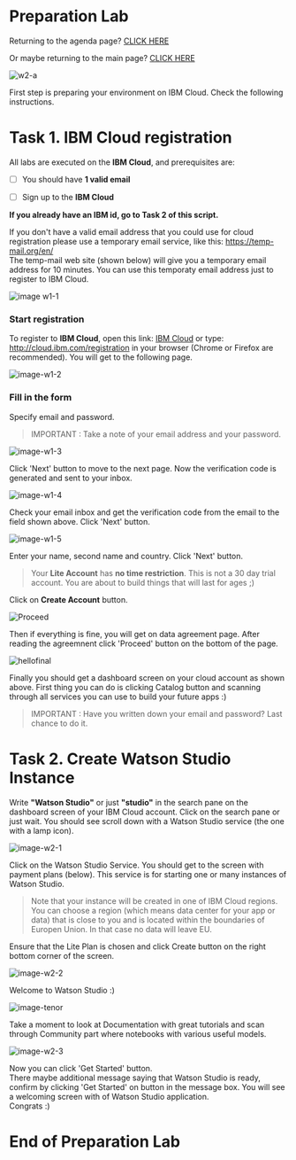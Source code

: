 # Preparation Lab    
    
  
    
Returning to the agenda page?  [CLICK HERE](../README.md)  
  
Or maybe returning to the main page? [CLICK HERE](../../README.md)  
    
       

![w2-a](../../images/w2-a.png)  
  
  

First step is preparing your environment on IBM Cloud. Check the following instructions.  
  
  
# Task 1. IBM Cloud registration  
  
All labs are executed on the **IBM Cloud**, and prerequisites are:  
  
- [ ] You should have **1 valid email**   
  
- [ ] Sign up to the **IBM Cloud**   
  

**If you already have an IBM id, go to Task 2 of this script.**  
  
If you don't have a valid email address that you could use for cloud registration please use a temporary email service, like this: https://temp-mail.org/en/  
The temp-mail web site (shown below) will give you a temporary email address for 10 minutes. You can use this temporaty email address just to register to IBM Cloud.   
  
![image w1-1](../../images/w1-1.png)  
  
### Start registration  
To register to **IBM Cloud**, open this link: [IBM Cloud](cloud.ibm.com/registration) or type: http://cloud.ibm.com/registration in your browser (Chrome or Firefox are recommended). You will get to the following page.  
  
![image-w1-2](../../images/w1-2.png)  
  
### Fill in the form  
Specify email and password.  
  
> IMPORTANT : Take a note of your email address and your password.  
  
![image-w1-3](../../images/w1-3.png)  
  
Click 'Next' button to move to the next page. Now the verification code is generated and sent to your inbox. 
  
![image-w1-4](../../images/w1-4.png)  
  
Check your email inbox and get the verification code from the email to the field shown above. Click 'Next' button.  
  
  
![image-w1-5](../../images/w1-5.png)  
  
Enter your name, second name and country. Click 'Next' button.  
 
> Your **Lite Account** has **no time restriction**. This is not a 30 day trial account. You are about to build things that will last for ages ;)    
  
Click on **Create Account** button.  
  
![Proceed](../../images/w1-6.png)  
  
  
Then if everything is fine, you will get on data agreement page. After reading the agreemnent click 'Proceed' button on the bottom of the page.  
  
![hellofinal](../../images/w1-7.png)  
  
Finally you should get a dashboard screen on your cloud account as shown above. First thing you can do is clicking Catalog button and scanning through all services you can use to build your future apps :)   


> IMPORTANT : Have you written down your email and password? Last chance to do it.  
  

# Task 2. Create Watson Studio Instance  
  
Write **"Watson Studio"** or just **"studio"** in the search pane on the dashboard screen of your IBM Cloud account. Click on the search pane or just wait. You should see scroll down with a Watson Studio service (the one with a lamp icon).  
  
![image-w2-1](../../images/w2-1.png)  
  

Click on the Watson Studio Service. You should get to the screen with payment plans (below). This service is for starting one or many instances of Watson Studio.   

  
> Note that your instance will be created in one of IBM Cloud regions. You can choose a region (which means data center for your app or data) that is close to you and is located within the boundaries of Europen Union. In that case no data will leave EU.     
    

Ensure that the Lite Plan is chosen and click Create button on the right bottom corner of the screen.     
    
  
![image-w2-2](../../images/w2-2.png)  
    
Welcome to Watson Studio :)  

  
![image-tenor](../../images/tenor.gif)    
    
Take a moment to look at Documentation with great tutorials and scan through Community part where notebooks with various useful models.
  
  
![image-w2-3](../../images/w2-3.png)    
    
Now you can click 'Get Started' button.   
There maybe additional message saying that Watson Studio is ready, confirm by clicking 'Get Started' on button in the message box. 
You will see a welcoming screen with of Watson Studio application.  
Congrats :)  
    
  
# End of Preparation Lab